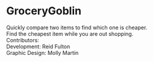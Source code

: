# GroceryGoblin
Quickly compare two items to find which one is cheaper.
<br>
Find the cheapest item while you are out shopping.
<br>
Contributors:
<br>
Development: Reid Fulton
<br>
Graphic Design: Molly Martin

